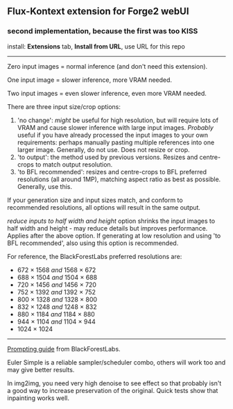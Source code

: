 ## Flux-Kontext extension for Forge2 webUI ##
### second implementation, because the first was too KISS ###

install:
**Extensions** tab, **Install from URL**, use URL for this repo

---

Zero input images = normal inference (and don't need this extension).

One input image = slower inference, more VRAM needed.

Two input images = even slower inference, even more VRAM needed.

There are three input size/crop options:
1. 'no change': *might* be useful for high resolution, but will require lots of VRAM and cause slower inference with large input images. *Probably* useful if you have already processed the input images to your own requirements: perhaps manually pasting multiple references into one larger image. Generally, do not use. Does not resize or crop.
2. 'to output': the method used by previous versions. Resizes and centre-crops to match output resolution.
3. 'to BFL recommended': resizes and centre-crops to BFL preferred resolutions (all around 1MP), matching aspect ratio as best as possible. Generally, use this.

If your generation size and input sizes match, and conform to recommended resolutions, all options will result in the same output.

*reduce inputs to half width and height* option shrinks the input images to half width and height - may reduce details but improves performance. Applies after the above option. If generating at low resolution and using 'to BFL recommended', also using this option is recommended.

For reference, the BlackForestLabs preferred resolutions are:
* 672 × 1568 *and* 1568 × 672
* 688 × 1504 *and* 1504 × 688
* 720 × 1456 *and* 1456 × 720
* 752 × 1392 *and* 1392 × 752
* 800 × 1328 *and* 1328 × 800
* 832 × 1248 *and* 1248 × 832
* 880 × 1184 *and* 1184 × 880
* 944 × 1104 *and* 1104 × 944
* 1024 × 1024


---
[Prompting guide](https://docs.bfl.ai/guides/prompting_guide_kontext_i2i) from BlackForestLabs.

Euler Simple is a reliable sampler/scheduler combo, others will work too and may give better results.

In img2img, you need very high denoise to see effect so that probably isn't a good way to increase preservation of the original. Quick tests show that inpainting works well.

